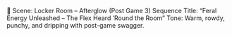 🧼 Scene: Locker Room – Afterglow (Post Game 3)
Sequence Title: “Feral Energy Unleashed – The Flex Heard ’Round the Room”
Tone: Warm, rowdy, punchy, and dripping with post-game swagger.
